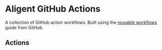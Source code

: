 # Aligent GitHub Actions

A collection of GitHub action workflows. Built using the [reusable workflows](https://docs.github.com/en/actions/sharing-automations/reusing-workflows) guide from GitHub.

## Actions
